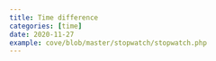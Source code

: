 ```yaml
---
title: Time difference
categories: [time]
date: 2020-11-27
example: cove/blob/master/stopwatch/stopwatch.php
---
```

